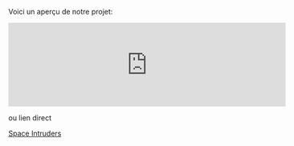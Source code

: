 Voici un aperçu de notre projet: 

<iframe frameborder="0" src="https://itch.io/embed/2769006?dark=true" width="552" height="167"><a href="https://gluck777.itch.io/space-intruders">Space Intruders by GLuck777, Invitation, Jeancrock</a></iframe>

ou lien direct

[Space Intruders](https://gluck777.itch.io/space-intruders)
